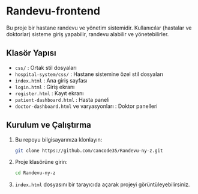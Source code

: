 # Randevu-frontend

Bu proje bir hastane randevu ve yönetim sistemidir. Kullanıcılar (hastalar ve doktorlar) sisteme giriş yapabilir, randevu alabilir ve yönetebilirler.

## Klasör Yapısı
- `css/` : Ortak stil dosyaları
- `hospital-system/css/` : Hastane sistemine özel stil dosyaları
- `index.html` : Ana giriş sayfası
- `login.html` : Giriş ekranı
- `register.html` : Kayıt ekranı
- `patient-dashboard.html` : Hasta paneli
- `doctor-dashboard.html` ve varyasyonları : Doktor panelleri

## Kurulum ve Çalıştırma
1. Bu repoyu bilgisayarınıza klonlayın:
   ```bash
   git clone https://github.com/cancode35/Randevu-ny-z.git
   ```
2. Proje klasörüne girin:
   ```bash
   cd Randevu-ny-z
   ```
3. `index.html` dosyasını bir tarayıcıda açarak projeyi görüntüleyebilirsiniz.

